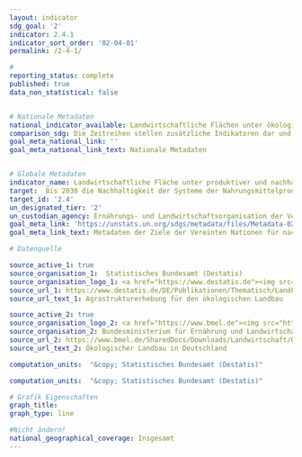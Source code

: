 ```yaml
---
layout: indicator
sdg_goal: '2'
indicator: 2.4.1
indicator_sort_order: '02-04-01'
permalink: /2-4-1/

#
reporting_status: complete
published: true
data_non_statistical: false


# Nationale Metadaten
national_indicator_available: Landwirtschaftliche Flächen unter ökologischer Bewirtschaftung <br> Ökoanbaufläche an der gesamten Agrarfläche
comparison_sdg: Die Zeitreihen stellen zusätzliche Indikatoren dar und entsprechen nicht der internationalen Metadatenbeschreibung.
goal_meta_national_link: ''
goal_meta_national_link_text: Nationale Metadaten


# Globale Metadaten
indicator_name: Landwirtschaftliche Fläche unter produktiver und nachhaltiger Bewirtschaftung
target:  Bis 2030 die Nachhaltigkeit der Systeme der Nahrungsmittelproduktion sicherstellen und resiliente landwirtschaftliche Methoden anwenden, die die Produktivität und den Ertrag steigern, zur Erhaltung der Ökosysteme beitragen, die Anpassungsfähigkeit an Klimaänderungen, extreme Wetterereignisse, Dürren, Überschwemmungen und  andere Katastrophen erhöhen und die Flächen- und Bodenqualität schrittweise verbessern
target_id: '2.4'
un_designated_tier: '2'
un_custodian_agency: Ernährungs- und Landwirtschaftsorganisation der Vereinten Nationen (FAO)
goal_meta_link: 'https://unstats.un.org/sdgs/metadata/files/Metadata-02-04-01.pdf'
goal_meta_link_text: Metadaten der Ziele der Vereinten Nationen für nachhaltige Entwicklung

# Datenquelle

source_active_1: true
source_organisation_1:  Statistisches Bundesamt (Destatis)
source_organisation_logo_1: <a href="https://www.destatis.de"><img src="https://g205sdgs.github.io/sdg-indicators/public/logos/destatis.png" alt="Logo Destatis" /></a>
source_url_1: https://www.destatis.de/DE/Publikationen/Thematisch/LandForstwirtschaft/Betriebe/OekologischerLandbau.html
source_url_text_1: Agrastrukturerhebung für den ökologischen Landbau

source_active_2: true
source_organisation_logo_2: <a href="https://www.bmel.de"><img src="https://g205sdgs.github.io/sdg-indicators/public/logos/bmel.png" alt="Logo BMEL" /></a>
source_organisation_2: Bundesministerium für Ernährung und Landwirtschaft
source_url_2: https://www.bmel.de/SharedDocs/Downloads/Landwirtschaft/OekologischerLandbau/OekolandbauInDeutschlandTabelle2.pdf;jsessionid=4FD56F94F9E68C9C140A6F3D9720B1FC.1_cid296?__blob=publicationFile
source_url_text_2: Ökologischer Landbau in Deutschland

computation_units:  "&copy; Statistisches Bundesamt (Destatis)"

computation_units:  "&copy; Statistisches Bundesamt (Destatis)"

# Grafik Eigenschaften
graph_title:
graph_type: line

#Nicht ändern!
national_geographical_coverage: Insgesamt
---
```

